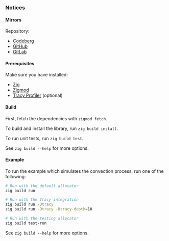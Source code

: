 ### Notices

#### Mirrors

Repository:
- [Codeberg](https://codeberg.org/paveloom-university/Computational-Gas-Dynamics-S11-2022)
- [GitHub](https://github.com/paveloom-university/Computational-Gas-Dynamics-S11-2022)
- [GitLab](https://gitlab.com/paveloom-g/university/s11-2022/computational-gas-dynamics)

#### Prerequisites

Make sure you have installed:

- [Zig](https://ziglang.org)
- [Zigmod](https://github.com/nektro/zigmod)
- [Tracy Profiler](https://github.com/wolfpld/tracy) (optional)

#### Build

First, fetch the dependencies with `zigmod fetch`.

To build and install the library, run `zig build install`.

To run unit tests, run `zig build test`.

See `zig build --help` for more options.

#### Example

To run the example which simulates the convection process, run one of the following:

```bash
# Run with the default allocator
zig build run

# Run with the Tracy integration
zig build run -Dtracy
zig build run -Dtracy -Dtracy-depth=10

# Run with the testing allocator
zig build test-run
```

See `zig build --help` for more options.
